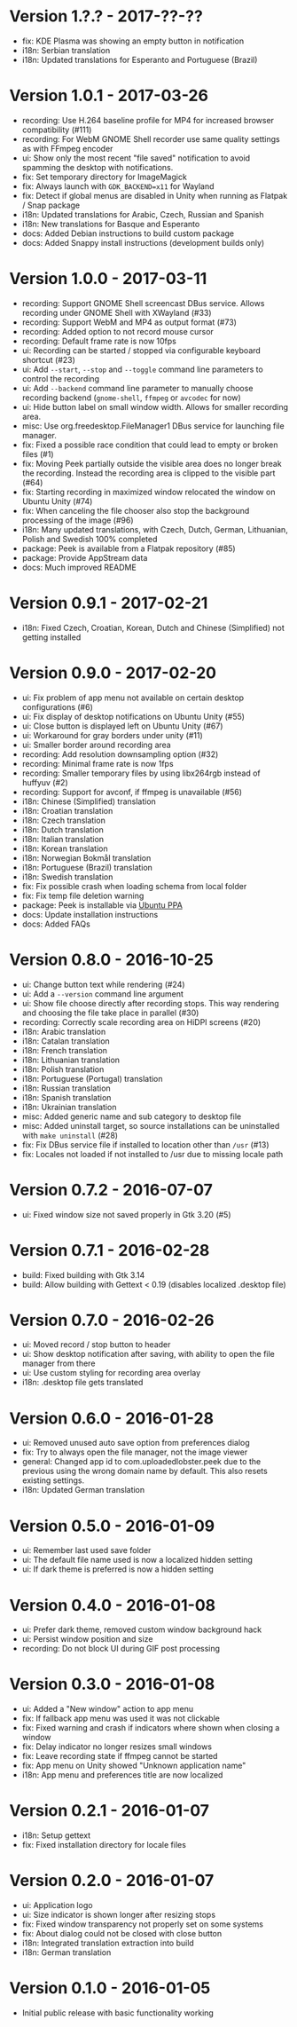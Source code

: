 # Version 1.?.? - 2017-??-??
 * fix: KDE Plasma was showing an empty button in notification
 * i18n: Serbian translation
 * i18n: Updated translations for Esperanto and Portuguese (Brazil)

# Version 1.0.1 - 2017-03-26
 * recording: Use H.264 baseline profile for MP4 for increased browser
              compatibility (#111)
 * recording: For WebM GNOME Shell recorder use same quality settings as with
              FFmpeg encoder
 * ui: Show only the most recent "file saved" notification to avoid spamming
       the desktop with notifications.
 * fix: Set temporary directory for ImageMagick
 * fix: Always launch with `GDK_BACKEND=x11` for Wayland
 * fix: Detect if global menus are disabled in Unity when running as
        Flatpak / Snap package
 * i18n: Updated translations for Arabic, Czech, Russian and Spanish
 * i18n: New translations for Basque and Esperanto
 * docs: Added Debian instructions to build custom package
 * docs: Added Snappy install instructions (development builds only)

# Version 1.0.0 - 2017-03-11
 * recording: Support GNOME Shell screencast DBus service. Allows recording
   under GNOME Shell with XWayland (#33)
 * recording: Support WebM and MP4 as output format (#73)
 * recording: Added option to not record mouse cursor
 * recording: Default frame rate is now 10fps
 * ui: Recording can be started / stopped via configurable keyboard shortcut (#23)
 * ui: Add `--start`, `--stop` and `--toggle` command line parameters to control
       the recording
 * ui: Add `--backend` command line parameter to manually choose recording
       backend (`gnome-shell`, `ffmpeg` or `avcodec` for now)
 * ui: Hide button label on small window width. Allows for smaller recording area.
 * misc: Use org.freedesktop.FileManager1 DBus service for launching file manager.
 * fix: Fixed a possible race condition that could lead to empty or broken files (#1)
 * fix: Moving Peek partially outside the visible area does no longer break the
        recording. Instead the recording area is clipped to the visible part (#64)
 * fix: Starting recording in maximized window relocated the window on Ubuntu Unity (#74)
 * fix: When canceling the file chooser also stop the background processing
        of the image (#96)
 * i18n: Many updated translations, with Czech, Dutch, German, Lithuanian,
         Polish and Swedish 100% completed
 * package: Peek is available from a Flatpak repository (#85)
 * package: Provide AppStream data
 * docs: Much improved README

# Version 0.9.1 - 2017-02-21
 * i18n: Fixed Czech, Croatian, Korean, Dutch and Chinese (Simplified) not getting installed

# Version 0.9.0 - 2017-02-20
 * ui: Fix problem of app menu not available on certain desktop configurations (#6)
 * ui: Fix display of desktop notifications on Ubuntu Unity (#55)
 * ui: Close button is displayed left on Ubuntu Unity (#67)
 * ui: Workaround for gray borders under unity (#11)
 * ui: Smaller border around recording area
 * recording: Add resolution downsampling option (#32)
 * recording: Minimal frame rate is now 1fps
 * recording: Smaller temporary files by using libx264rgb instead of huffyuv (#2)
 * recording: Support for avconf, if ffmpeg is unavailable (#56)
 * i18n: Chinese (Simplified) translation
 * i18n: Croatian translation
 * i18n: Czech translation
 * i18n: Dutch translation
 * i18n: Italian translation
 * i18n: Korean translation
 * i18n: Norwegian Bokmål translation
 * i18n: Portuguese (Brazil) translation
 * i18n: Swedish translation
 * fix: Fix possible crash when loading schema from local folder
 * fix: Fix temp file deletion warning
 * package: Peek is installable via [Ubuntu PPA](https://code.launchpad.net/%7Epeek-developers/+archive/ubuntu/stable)
 * docs: Update installation instructions
 * docs: Added FAQs

# Version 0.8.0 - 2016-10-25
 * ui: Change button text while rendering (#24)
 * ui: Add a `--version` command line argument
 * ui: Show file choose directly after recording stops. This way
       rendering and choosing the file take place in parallel (#30)
 * recording: Correctly scale recording area on HiDPI screens (#20)
 * i18n: Arabic translation
 * i18n: Catalan translation
 * i18n: French translation
 * i18n: Lithuanian translation
 * i18n: Polish translation
 * i18n: Portuguese (Portugal) translation
 * i18n: Russian translation
 * i18n: Spanish translation
 * i18n: Ukrainian translation
 * misc: Added generic name and sub category to desktop file
 * misc: Added uninstall target, so source installations can be uninstalled
   with `make uninstall` (#28)
 * fix: Fix DBus service file if installed to location other than `/usr` (#13)
 * fix: Locales not loaded if not installed to /usr due to missing locale path

# Version 0.7.2 - 2016-07-07
 * ui: Fixed window size not saved properly in Gtk 3.20 (#5)

# Version 0.7.1 - 2016-02-28
 * build: Fixed building with Gtk 3.14
 * build: Allow building with Gettext < 0.19 (disables localized .desktop file)

# Version 0.7.0 - 2016-02-26
 * ui: Moved record / stop button to header
 * ui: Show desktop notification after saving, with ability
   to open the file manager from there
 * ui: Use custom styling for recording area overlay
 * i18n: .desktop file gets translated

# Version 0.6.0 - 2016-01-28
 * ui: Removed unused auto save option from preferences dialog
 * fix: Try to always open the file manager, not the image viewer
 * general: Changed app id to com.uploadedlobster.peek due to the previous using
            the wrong domain name by default. This also resets existing settings.
 * i18n: Updated German translation

# Version 0.5.0 - 2016-01-09
 * ui: Remember last used save folder
 * ui: The default file name used is now a localized hidden setting
 * ui: If dark theme is preferred is now a hidden setting

# Version 0.4.0 - 2016-01-08
 * ui: Prefer dark theme, removed custom window background hack
 * ui: Persist window position and size
 * recording: Do not block UI during GIF post processing

# Version 0.3.0 - 2016-01-08
 * ui: Added a "New window" action to app menu
 * fix: If fallback app menu was used it was not clickable
 * fix: Fixed warning and crash if indicators where shown when closing a window
 * fix: Delay indicator no longer resizes small windows
 * fix: Leave recording state if ffmpeg cannot be started
 * fix: App menu on Unity showed "Unknown application name"
 * i18n: App menu and preferences title are now localized

# Version 0.2.1 - 2016-01-07
 * i18n: Setup gettext
 * fix: Fixed installation directory for locale files

# Version 0.2.0 - 2016-01-07
 * ui: Application logo
 * ui: Size indicator is shown longer after resizing stops
 * fix: Fixed window transparency not properly set on some systems
 * fix: About dialog could not be closed with close button
 * i18n: Integrated translation extraction into build
 * i18n: German translation

# Version 0.1.0 - 2016-01-05
 * Initial public release with basic functionality working
